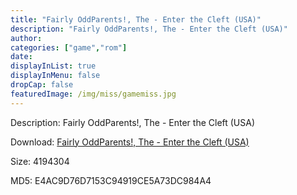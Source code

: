 ```yaml
---
title: "Fairly OddParents!, The - Enter the Cleft (USA)"
description: "Fairly OddParents!, The - Enter the Cleft (USA)"
author: 
categories: ["game","rom"]
date: 
displayInList: true
displayInMenu: false
dropCap: false
featuredImage: /img/miss/gamemiss.jpg
---
```


Description: Fairly OddParents!, The - Enter the Cleft (USA)

Download: <a style="text-decoration:underline;" href="https://mega.nz/#!nKAG3YJT!KzjLXlY3lkgLw-qnWQ2QB5-hofxp7Aa7B0spxTxnI10" target = "_blank" rel = "nofollow" > Fairly OddParents!, The - Enter the Cleft (USA)</a>

Size: 4194304

MD5: E4AC9D76D7153C94919CE5A73DC984A4

